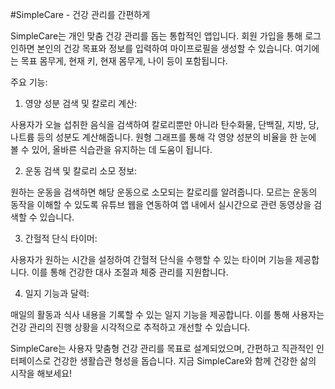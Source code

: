 #SimpleCare - 건강 관리를 간편하게

SimpleCare는 개인 맞춤 건강 관리를 돕는 통합적인 앱입니다. 회원 가입을 통해 로그인하면 본인의 건강 목표와 정보를 입력하여 마이프로필을 생성할 수 있습니다. 여기에는 목표 몸무게, 현재 키, 현재 몸무게, 나이 등이 포함됩니다.

주요 기능:

1. 영양 성분 검색 및 칼로리 계산:

사용자가 오늘 섭취한 음식을 검색하여 칼로리뿐만 아니라 탄수화물, 단백질, 지방, 당, 나트륨 등의 성분도 계산해줍니다.
원형 그래프를 통해 각 영양 성분의 비율을 한 눈에 볼 수 있어, 올바른 식습관을 유지하는 데 도움이 됩니다.

2. 운동 검색 및 칼로리 소모 정보:

원하는 운동을 검색하면 해당 운동으로 소모되는 칼로리를 알려줍니다.
모르는 운동의 동작을 이해할 수 있도록 유튜브 웹을 연동하여 앱 내에서 실시간으로 관련 동영상을 검색할 수 있습니다.

3. 간헐적 단식 타이머:

사용자가 원하는 시간을 설정하여 간헐적 단식을 수행할 수 있는 타이머 기능을 제공합니다. 이를 통해 건강한 대사 조절과 체중 관리를 지원합니다.

4. 일지 기능과 달력:

매일의 활동과 식사 내용을 기록할 수 있는 일지 기능을 제공합니다. 이를 통해 사용자는 건강 관리의 진행 상황을 시각적으로 추적하고 개선할 수 있습니다.

SimpleCare는 사용자 맞춤형 건강 관리를 목표로 설계되었으며, 간편하고 직관적인 인터페이스로 건강한 생활습관 형성을 돕습니다. 지금 SimpleCare와 함께 건강한 삶의 시작을 해보세요!
